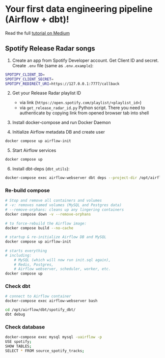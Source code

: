 # Your first data engineering pipeline (Airflow + dbt)!

Read the full [tutorial on Medium](https://ijaniszewski.medium.com/your-first-data-engineering-pipeline-airflow-dbt-spotify-release-radar-songs-65fd36cd1670)

## Spotify Release Radar songs

1. Create an app from Spotify Developer account. Get Client ID and secret. Create `.env` file (same as `.env.example`):
```bash
SPOTIPY_CLIENT_ID=
SPOTIPY_CLIENT_SECRET=
SPOTIPY_REDIRECT_URI=https://127.0.0.1:7777/callback
```

2. Get your Release Radar playlist ID
    * via link (`https://open.spotify.com/playlist/<playlist_id>`)
    * via `get_release_radar_id.py` Python script. There you need to authenticate by copying link from opened browser tab into shell

3. Install docker-compose and run Docker Daemon

4. Initialize Airflow metadata DB and create user
```bash
docker compose up airflow-init
```

5. Start Airflow services
```bash
docker compose up
```

6. Install dbt-deps (`dbt_utils`):
```bash
docker-compose exec airflow-webserver dbt deps --project-dir /opt/airflow/dbt/
```


### Re-build compose
```bash
# Stop and remove all containers and volumes
# -v: removes named volumes (MySQL and Postgres data)
# --remove-orphans: cleans up any lingering containers
docker compose down -v --remove-orphans
 
# to force-rebuild the Airflow image:
docker compose build --no-cache
 
# startup & re-initialize Airflow DB and MySQL
docker compose up airflow-init
 
# starts everything
# including:
    # MySQL (which will now run init.sql again),
    # Redis, Postgres,
    # Airflow webserver, scheduler, worker, etc.
docker compose up
```


### Check dbt
```bash
# connect to Airflow container
docker-compose exec airflow-webserver bash

cd /opt/airflow/dbt/spotify_dbt/
dbt debug
```

### Check database
```bash
docker-compose exec mysql mysql -uairflow -p
USE spotify;
SHOW TABLES;
SELECT * FROM source_spotify_tracks;
```
